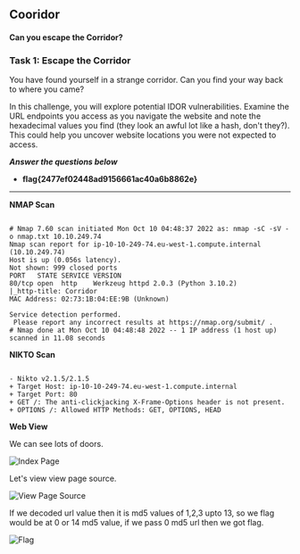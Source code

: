 ## Cooridor

#### Can you escape the Corridor?

### Task 1: Escape the Corridor

You have found yourself in a strange corridor. Can you find your way back to where you came?

In this challenge, you will explore potential IDOR vulnerabilities. Examine the URL endpoints you access as you navigate the website and note the hexadecimal values you find (they look an awful lot like a hash, don't they?). This could help you uncover website locations you were not expected to access.

***Answer the questions below***
- **flag{2477ef02448ad9156661ac40a6b8862e}**

---

**NMAP Scan**

```

# Nmap 7.60 scan initiated Mon Oct 10 04:48:37 2022 as: nmap -sC -sV -o nmap.txt 10.10.249.74
Nmap scan report for ip-10-10-249-74.eu-west-1.compute.internal (10.10.249.74)
Host is up (0.056s latency).
Not shown: 999 closed ports
PORT   STATE SERVICE VERSION
80/tcp open  http    Werkzeug httpd 2.0.3 (Python 3.10.2)
|_http-title: Corridor
MAC Address: 02:73:1B:04:EE:9B (Unknown)

Service detection performed.
 Please report any incorrect results at https://nmap.org/submit/ .
# Nmap done at Mon Oct 10 04:48:48 2022 -- 1 IP address (1 host up) scanned in 11.08 seconds

```

**NIKTO Scan**

```

- Nikto v2.1.5/2.1.5
+ Target Host: ip-10-10-249-74.eu-west-1.compute.internal
+ Target Port: 80
+ GET /: The anti-clickjacking X-Frame-Options header is not present.
+ OPTIONS /: Allowed HTTP Methods: GET, OPTIONS, HEAD 

```

**Web View**

We can see lots of doors.

![Index Page](https://github.com/vrbait1107/CTF_WRITEUPS/blob/main/TryHackMe/images/Corridor/Picture-1.png "Index Page")

Let's view view page source.

![View Page Source](https://github.com/vrbait1107/CTF_WRITEUPS/blob/main/TryHackMe/images/Corridor/Picture-2.png "View Page Source")

If we decoded url value then it is md5 values of 1,2,3 upto 13, so we flag would be at 0 or 14 md5 value, if we pass 0 md5 url then we got flag.

![Flag](https://github.com/vrbait1107/CTF_WRITEUPS/blob/main/TryHackMe/images/Corridor/Picture-3.png "Flag")



